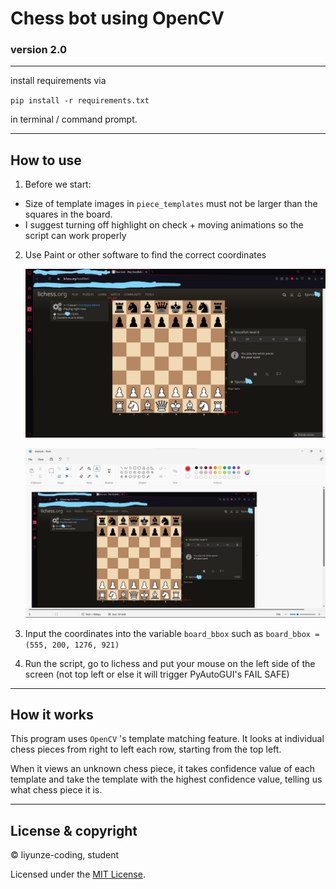 # Chess bot using OpenCV

### version 2.0

---

install requirements via

`pip install -r requirements.txt`

in terminal / command prompt.

---

## How to use

1. Before we start:

-    Size of template images in `piece_templates` must not be larger than the squares in the board.
-    I suggest turning off highlight on check + moving animations so the script can work properly

2. Use Paint or other software to find the correct coordinates

     ![screenshot1](example.jpg)

     ![screenshot2](example2.jpg)

3. Input the coordinates into the variable `board_bbox` such as
   `board_bbox = (555, 200, 1276, 921)`

4. Run the script, go to lichess and put your mouse on the left side of the screen (not top left or else it will trigger PyAutoGUI's FAIL SAFE)

---

## How it works

This program uses `OpenCV` 's template matching feature. It looks at individual chess pieces from right to left each row, starting from the top left.

When it views an unknown chess piece, it takes confidence value of each template and take the template with the highest confidence value, telling us what chess piece it is.

---

## License & copyright

© liyunze-coding, student

Licensed under the [MIT License](LICENSE).
